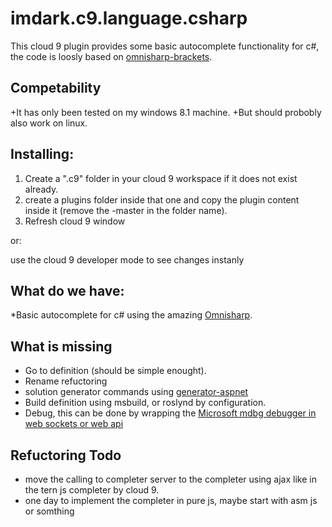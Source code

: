 # imdark.c9.language.csharp

This cloud 9  plugin provides some basic autocomplete functionality for c#, the code is loosly based on [omnisharp-brackets](https://github.com/OmniSharp/omnisharp-brackets).

## Competability
+It has only been tested on my windows 8.1 machine.
+But should probobly also work on linux.

## Installing:
1. Create a ".c9" folder in your cloud 9 workspace if it does not exist already.
2. create a plugins folder inside that one and copy the plugin content inside it (remove the -master in the folder name).
3. Refresh cloud 9 window

or:

use the cloud 9 developer mode to see changes instanly

## What do we have:
*Basic autocomplete for c# using the amazing [Omnisharp](http://www.omnisharp.net/).

## What is missing
* Go to definition (should be simple enought).
* Rename refuctoring
* solution generator commands using [generator-aspnet](https://github.com/OmniSharp/generator-aspnet)
* Build definition using msbuild, or roslynd by configuration.
* Debug, this can be done by wrapping the [Microsoft mdbg debugger in web sockets or web api](https://github.com/SymbolSource/Microsoft.Samples.Debugging)

## Refuctoring Todo
* move the calling to completer server to the completer using ajax like in the tern js completer by cloud 9.
* one day to implement the completer in pure js, maybe start with asm js or somthing
